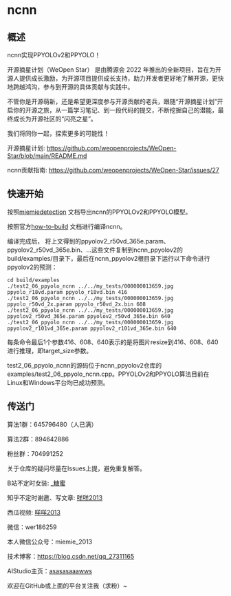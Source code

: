 
# ncnn

## 概述
ncnn实现PPYOLOv2和PPYOLO！

开源摘星计划（WeOpen Star） 是由腾源会 2022 年推出的全新项目，旨在为开源人提供成长激励，为开源项目提供成长支持，助力开发者更好地了解开源，更快地跨越鸿沟，参与到开源的具体贡献与实践中。

不管你是开源萌新，还是希望更深度参与开源贡献的老兵，跟随“开源摘星计划”开启你的开源之旅，从一篇学习笔记、到一段代码的提交，不断挖掘自己的潜能，最终成长为开源社区的“闪亮之星”。

我们将同你一起，探索更多的可能性！

开源摘星计划: https://github.com/weopenprojects/WeOpen-Star/blob/main/README.md

ncnn贡献指南: https://github.com/weopenprojects/WeOpen-Star/issues/27


## 快速开始

按照[miemiedetection](https://github.com/miemie2013/miemiedetection/blob/main/docs/README_PPYOLO.md#NCNN) 文档导出ncnn的PPYOLOv2和PPYOLO模型。

按照官方[how-to-build](https://github.com/Tencent/ncnn/wiki/how-to-build) 文档进行编译ncnn。

编译完成后，
将上文得到的ppyolov2_r50vd_365e.param、ppyolov2_r50vd_365e.bin、...这些文件复制到ncnn_ppyolov2的build/examples/目录下，最后在ncnn_ppyolov2根目录下运行以下命令进行ppyolov2的预测：

```
cd build/examples
./test2_06_ppyolo_ncnn ../../my_tests/000000013659.jpg ppyolo_r18vd.param ppyolo_r18vd.bin 416
./test2_06_ppyolo_ncnn ../../my_tests/000000013659.jpg ppyolo_r50vd_2x.param ppyolo_r50vd_2x.bin 608
./test2_06_ppyolo_ncnn ../../my_tests/000000013659.jpg ppyolov2_r50vd_365e.param ppyolov2_r50vd_365e.bin 640
./test2_06_ppyolo_ncnn ../../my_tests/000000013659.jpg ppyolov2_r101vd_365e.param ppyolov2_r101vd_365e.bin 640
```

每条命令最后1个参数416、608、640表示的是将图片resize到416、608、640进行推理，即target_size参数。

test2_06_ppyolo_ncnn的源码位于ncnn_ppyolov2仓库的examples/test2_06_ppyolo_ncnn.cpp。PPYOLOv2和PPYOLO算法目前在Linux和Windows平台均已成功预测。


## 传送门

算法1群：645796480（人已满） 

算法2群：894642886 

粉丝群：704991252

关于仓库的疑问尽量在Issues上提，避免重复解答。

B站不定时女装: [_糖蜜](https://space.bilibili.com/646843384)

知乎不定时谢邀、写文章: [咩咩2013](https://www.zhihu.com/people/mie-mie-2013)

西瓜视频: [咩咩2013](https://www.ixigua.com/home/2088721227199148/?list_entrance=search)

微信：wer186259

本人微信公众号：miemie_2013

技术博客：https://blog.csdn.net/qq_27311165

AIStudio主页：[asasasaaawws](https://aistudio.baidu.com/aistudio/personalcenter/thirdview/165135)

欢迎在GitHub或上面的平台关注我（求粉）~

